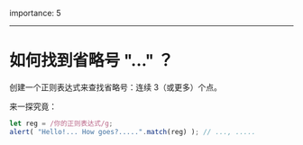 importance: 5

---

#  如何找到省略号 "..." ？

创建一个正则表达式来查找省略号：连续 3（或更多）个点。

来一探究竟：

```js
let reg = /你的正则表达式/g;
alert( "Hello!... How goes?.....".match(reg) ); // ..., .....
```
